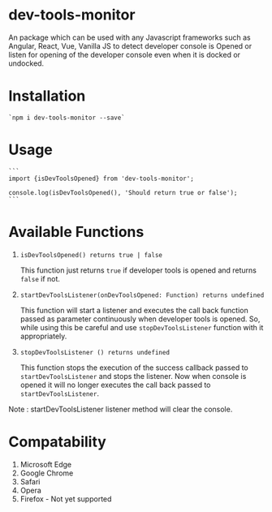 # dev-tools-monitor

An package which can be used with any Javascript frameworks such as Angular, React, Vue, Vanilla JS to detect developer console is Opened or listen for opening of the developer console even when it is docked or undocked.

# Installation

    `npm i dev-tools-monitor --save`

# Usage

    ```
    import {isDevToolsOpened} from 'dev-tools-monitor';

    console.log(isDevToolsOpened(), 'Should return true or false');
    ```

# Available Functions

1. `isDevToolsOpened() returns true | false`

   This function just returns `true` if developer tools is opened and returns `false` if not.

2. `startDevToolsListener(onDevToolsOpened: Function) returns undefined`

   This function will start a listener and executes the call back function passed as parameter continuously when developer tools is opened. So, while using this be careful and use `stopDevToolsListener` function with it appropriately.

3. `stopDevToolsListener () returns undefined`

   This function stops the execution of the success callback passed to `startDevToolsListener` and stops the listener. Now when console is opened it will no longer executes the call back passed to `startDevToolsListener`.

Note : startDevToolsListener listener method will clear the console.

# Compatability

1. Microsoft Edge
2. Google Chrome
3. Safari
4. Opera
5. Firefox - Not yet supported
